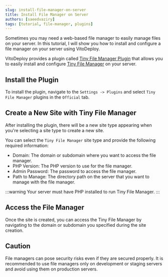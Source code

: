 ```yaml
---
slug: install-file-manager-on-server
title: Install File Manager on Server
authors: [saeedvaziry]
tags: [tutorial, file-manager, plugins]
---
```


Sometimes you may need a web-based file manager to easily manage files on your server. In this tutorial, I will show you how to install and configure a file manager on your server using VitoDeploy.

<!-- truncate -->

VitoDeploy provides a plugin called [Tiny File Manager Plugin](/docs/plugins/tiny-file-manager) that allows you to easily install and configure [Tiny File Manager](https://tinyfilemanager.github.io/) on your server.

## Install the Plugin

To install the plugin, navigate to the `Settings -> Plugins` and select `Tiny File Manager` plugins in the `Official` tab.

## Create a New Site with Tiny File Manager

After installing the plugin, there will be a new site type appearing when you're selecting a site type to create a new site.

You can select the `Tiny File Manager` site type and provide the following required information:

- Domain: The domain or subdomain where you want to access the file manager.
- PHP Version: The PHP version to use for the file manager.
- Admin Password: The password to access the file manager.
- Path to Manage: The directory path on the server that you want to manage with the file manager.

:::warning
Your server must have PHP installed to run Tiny File Manager.
:::

## Access the File Manager

Once the site is created, you can access the Tiny File Manager by navigating to the domain or subdomain you specified during the site creation.

## Caution

File managers can pose security risks even if they are secured properly. It is recommended to use file managers only on development or staging servers and avoid using them on production servers.
